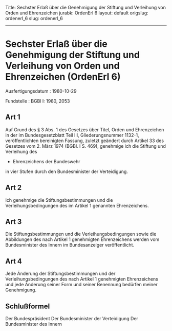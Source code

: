 Title: Sechster Erlaß über die Genehmigung der Stiftung und Verleihung von Orden und
  Ehrenzeichen
jurabk: OrdenErl 6
layout: default
origslug: ordenerl_6
slug: ordenerl_6

---

# Sechster Erlaß über die Genehmigung der Stiftung und Verleihung von Orden und Ehrenzeichen (OrdenErl 6)

Ausfertigungsdatum
:   1980-10-29

Fundstelle
:   BGBl I: 1980, 2053



## Art 1

Auf Grund des § 3 Abs. 1 des Gesetzes über Titel, Orden und
Ehrenzeichen in der im Bundesgesetzblatt Teil III, Gliederungsnummer
1132-1, veröffentlichten bereinigten Fassung, zuletzt geändert durch
Artikel 33 des Gesetzes vom 2. März 1974 (BGBl. I S. 469), genehmige
ich die Stiftung und Verleihung des

*   Ehrenzeichens der Bundeswehr



in vier Stufen durch den Bundesminister der Verteidigung.


## Art 2

Ich genehmige die Stiftungsbestimmungen und die Verleihungsbedingungen
des im Artikel 1 genannten Ehrenzeichens.


## Art 3

Die Stiftungsbestimmungen und die Verleihungsbedingungen sowie die
Abbildungen des nach Artikel 1 genehmigten Ehrenzeichens werden vom
Bundesminister des Innern im Bundesanzeiger veröffentlicht.


## Art 4

Jede Änderung der Stiftungsbestimmungen und der Verleihungsbedingungen
des nach Artikel 1 genehmigten Ehrenzeichens und jede Änderung seiner
Form und seiner Benennung bedürfen meiner Genehmigung.


## Schlußformel

Der Bundespräsident
Der Bundesminister der Verteidigung
Der Bundesminister des Innern

